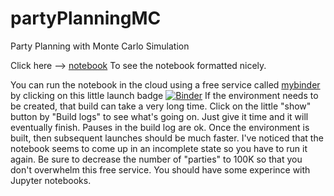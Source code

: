 # partyPlanningMC
Party Planning with Monte Carlo Simulation

Click here --> [notebook](https://htmlpreview.github.io/?https://github.com/lyonsquark/partyPlanningMC/blob/master/partySimulation.html) To see the notebook formatted nicely. 

You can run the notebook in the cloud using a free service called [mybinder](http://mybinder.org) by clicking on this little launch badge [![Binder](https://mybinder.org/badge.svg)](https://mybinder.org/v2/gh/lyonsquark/partyPlanningMC/master?filepath=partySimulation.ipynb)
If the environment needs to be created, that build can take a very long time. Click on the little "show" button by "Build logs" to see what's going on. Just give it time and it will eventually finish. Pauses in the build log are ok. Once the environment is built, then subsequent launches should be much faster. I've noticed that the notebook seems to come up in an incomplete state so you have to run it again. Be sure to decrease the number of "parties" to 100K so that you don't overwhelm this free service. You should have some experince with Jupyter notebooks. 

